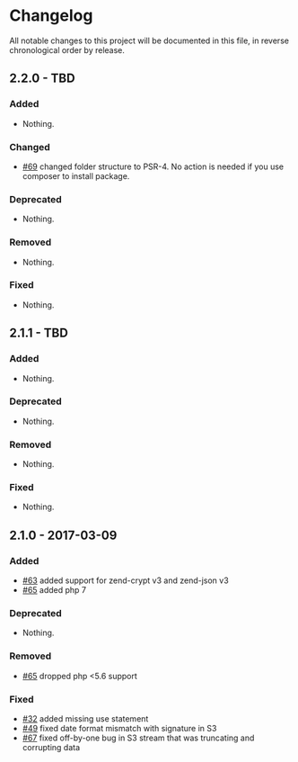 # Changelog

All notable changes to this project will be documented in this file, in reverse chronological order by release.

## 2.2.0 - TBD

### Added

- Nothing.

### Changed

- [#69](https://github.com/zendframework/ZendService_Amazon/pull/69) changed
  folder structure to PSR-4. No action is needed if you use composer to install
  package.

### Deprecated

- Nothing.

### Removed

- Nothing.

### Fixed

- Nothing.

## 2.1.1 - TBD

### Added

- Nothing.

### Deprecated

- Nothing.

### Removed

- Nothing.

### Fixed

- Nothing.

## 2.1.0 - 2017-03-09

### Added

- [#63](https://github.com/zendframework/ZendService_Amazon/pull/63) added
  support for zend-crypt v3 and zend-json v3
- [#65](https://github.com/zendframework/ZendService_Amazon/pull/65) added php 7

### Deprecated

- Nothing.

### Removed

- [#65](https://github.com/zendframework/ZendService_Amazon/pull/65) dropped
  php <5.6 support

### Fixed

- [#32](https://github.com/zendframework/ZendService_Amazon/pull/48) added
  missing use statement
- [#49](https://github.com/zendframework/ZendService_Amazon/pull/49) fixed date
  format mismatch with signature in S3
- [#67](https://github.com/zendframework/ZendService_Amazon/pull/67) fixed
  off-by-one bug in S3 stream that was truncating and corrupting data

